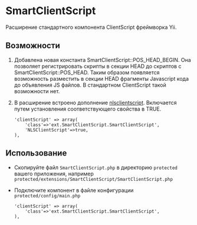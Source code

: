 # SmartClientScript

Расширение стандартного компонента ClientScript фреймворка Yii.

## Возможности

1.  Добавлена новая константа SmartClientScript::POS\_HEAD\_BEGIN. Она позволяет регистрировать скрипты в секции HEAD до cкриптов с SmartClientScript::POS_HEAD. Таким образом появляется возможность разместить в секции HEAD фрагменты Javascript кода до объявления JS файлов. В стандартном ClientScript такой возможности нет.

2.  В расширение встроено дополнение [nlsclientscript](http://www.yiiframework.com/extension/nlsclientscript/). Включается путем установления соответствующего свойства в TRUE.

        'clientScript' => array(
            'class'=>'ext.SmartClientScript.SmartClientScript',
            'NLSClientScript'=>true,
        ),

## Использование
*   Скопируйте файл `SmartClientScript.php` в директорию `protected` вашего приложения, например `protected/extensions/SmartClientScript/SmartClientScript.php`
*   Подключите компонент в файле конфигурации `protected/config/main.php`
        
        'clientScript' => array(
            'class'=>'ext.SmartClientScript.SmartClientScript',
        ),